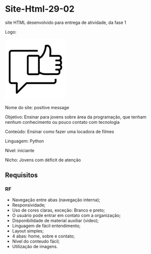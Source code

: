 # Site-Html-29-02
site HTML desenvolvido para entrega de atividade, da fase 1

Logo:

<img src="/logo/logo.png" width="200px"/>

Nome do site: positive message

Objetivo: Ensinar para jovens sobre área da programação, que tenham nenhum conhecimento ou pouco contato com tecnologia

Conteúdo: Ensinar como fazer uma locadora de filmes

Linguagem: Python

Nível: iniciante

Nicho: Jovens com déficit de atenção

## Requisitos

### RF

* Navegação entre abas (navegação interna);
* Responsividade;
* Uso de cores claras, exceção: Branco e preto; 
* O usuário pode entrar em contato com a organização;
* Disponibilidade de material auxiliar (video);
* Linguagem de fácil entendimento; 
* Layout simples; 
* 4 abas: home, sobre e contato;
* Nível do conteudo fácil;
* Utilização de imagens.
